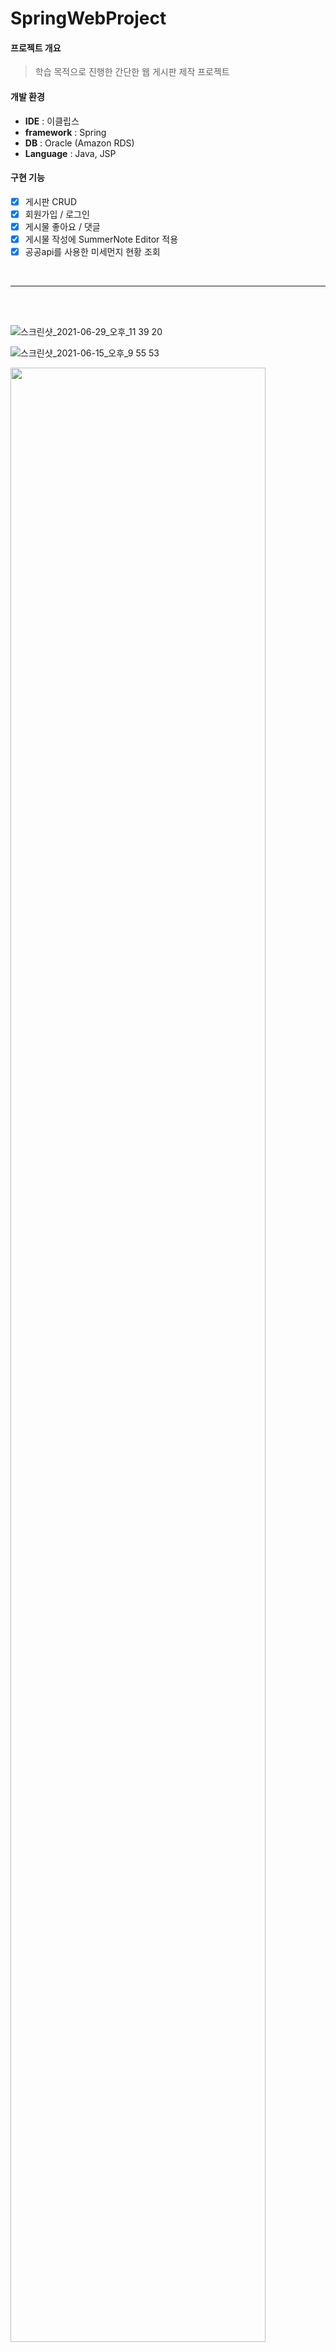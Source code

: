 # SpringWebProject

#### 프로젝트 개요
> 학습 목적으로 진행한 간단한 웹 게시판 제작 프로젝트

#### 개발 환경
- **IDE** : 이클립스<br>
- **framework** : Spring<br>
- **DB** : Oracle (Amazon RDS)<br>
- **Language** : Java, JSP

#### 구현 기능
- [x] 게시판 CRUD
- [x] 회원가입 / 로그인 
- [x] 게시물 좋아요 / 댓글 
- [x] 게시물 작성에 SummerNote Editor 적용
- [x] 공공api를 사용한 미세먼지 현황 조회
<br>
<hr>
<br>
<br>

![스크린샷_2021-06-29_오후_11 39 20](https://user-images.githubusercontent.com/53117014/147853710-e5bba58f-9be7-4169-b50a-fd31b314bf58.png)

![스크린샷_2021-06-15_오후_9 55 53](https://user-images.githubusercontent.com/53117014/147853712-d0e464bc-236b-478a-9786-39a631cdad92.png)

<img width="90%" src="https://user-images.githubusercontent.com/53117014/147853721-b4f47c0d-a1fb-4805-acd5-5b4cb707f957.png">

![스크린샷_2021-06-29_오후_11 30 22](https://user-images.githubusercontent.com/53117014/147853722-15ef9586-a0f1-43a1-a6e2-cb336e3e79c6.png)


